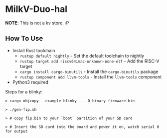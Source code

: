 # MilkV-Duo-hal

**NOTE**: This is not a kv store. :P

## How To Use

- Install Rust toolchain
  - `rustup default nightly` - Set the default toolchain to nightly
  - `rustup target add riscv64imac-unknown-none-elf` - Add the RISC-V target
  - `cargo install cargo-binutils` - Install the `cargo-binutils` package
  - `rustup component add llvm-tools` - Install the `llvm-tools` component
- Python3 required

Steps for a blinky:

```console
> cargo objcopy --example blinky -- -O binary firmware.bin

> ./gen-fip.sh

> # copy fip.bin to your `boot` partition of your SD card

> # Insert the SD card into the board and power it on, watch serial 0 for output
```
